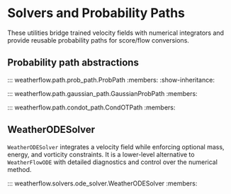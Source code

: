 # Solvers and Probability Paths

These utilities bridge trained velocity fields with numerical integrators and
provide reusable probability paths for score/flow conversions.

## Probability path abstractions

::: weatherflow.path.prob_path.ProbPath
    :members:
    :show-inheritance:

::: weatherflow.path.gaussian_path.GaussianProbPath
    :members:

::: weatherflow.path.condot_path.CondOTPath
    :members:

## WeatherODESolver

`WeatherODESolver` integrates a velocity field while enforcing optional mass,
energy, and vorticity constraints. It is a lower-level alternative to
`WeatherFlowODE` with detailed diagnostics and control over the numerical method.

::: weatherflow.solvers.ode_solver.WeatherODESolver
    :members:
